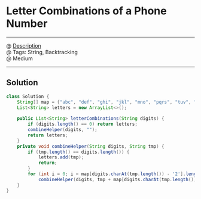 # Letter Combinations of a Phone Number
------------------
@ [Description](https://leetcode.com/problems/letter-combinations-of-a-phone-number/)  
@ Tags: String, Backtracking  
@ Medium

------------------
## Solution
```java
class Solution {
    String[] map = {"abc", "def", "ghi", "jkl", "mno", "pqrs", "tuv", "wxyz"};
    List<String> letters = new ArrayList<>();
    
    public List<String> letterCombinations(String digits) {
        if (digits.length() == 0) return letters;
        combineHelper(digits, "");
        return letters;
    }
    private void combineHelper(String digits, String tmp) {
        if (tmp.length() == digits.length()) {
            letters.add(tmp);
            return;
        }
        for (int i = 0; i < map[digits.charAt(tmp.length()) - '2'].length(); i++)
            combineHelper(digits, tmp + map[digits.charAt(tmp.length()) - '2'].charAt(i));
    }
}
```
